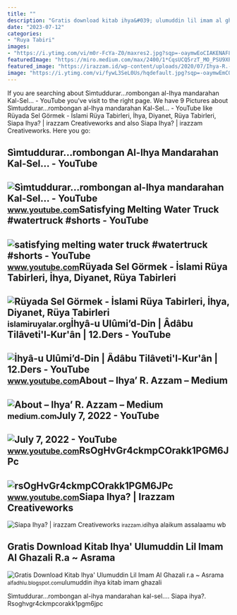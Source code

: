```yaml
---
title: ""
description: "Gratis download kitab ihya&#039; ulumuddin lil imam al ghazali r.a ~ asrama"
date: "2023-07-12"
categories:
- "Ruya Tabiri"
images:
- "https://i.ytimg.com/vi/m0r-FcYa-Z0/maxres2.jpg?sqp=-oaymwEoCIAKENAF8quKqQMcGADwAQH4Ac4FgAKACooCDAgAEAEYZSBfKCgwDw==&amp;rs=AOn4CLARGiQtdtLXqEDmc4Tb0hax5NY8Jg"
featuredImage: "https://miro.medium.com/max/2400/1*CqsUCQ5rzT_MO_PSU9XPTw.jpeg"
featured_image: "https://irazzam.id/wp-content/uploads/2020/07/Ihya-R.-Azzam.jpg"
image: "https://i.ytimg.com/vi/fywL3SeL0Us/hqdefault.jpg?sqp=-oaymwEmCOADEOgC8quKqQMa8AEB-AHUBoAC4AOKAgwIABABGGUgZShlMA8=&amp;rs=AOn4CLAHVIvirtTTPbPvBELaMDX1A13rkg"
---
```


If you are searching about Sìmtuddurar...rombongan al-Ihya mandarahan Kal-Sel... - YouTube you've visit to the right page. We have 9 Pictures about Sìmtuddurar...rombongan al-Ihya mandarahan Kal-Sel... - YouTube like Rüyada Sel Görmek - İslami Rüya Tabirleri, İhya, Diyanet, Rüya Tabirleri, Siapa Ihya? | irazzam Creativeworks and also Siapa Ihya? | irazzam Creativeworks. Here you go:

Sìmtuddurar...rombongan Al-Ihya Mandarahan Kal-Sel... - YouTube
---------------------------------------------------------------

 ![Sìmtuddurar...rombongan al-Ihya mandarahan Kal-Sel... - YouTube](https://i.ytimg.com/vi/ObzFFyuEd2o/maxresdefault.jpg?sqp=-oaymwEmCIAKENAF8quKqQMa8AEB-AHUBoAC4AOKAgwIABABGGUgSyhOMA8=&rs=AOn4CLCwUa0iVMlIh7_zQCgmRJ0hImGX5A) <small>www.youtube.com</small>Satisfying Melting Water Truck #watertruck #shorts - YouTube
------------------------------------------------------------

 ![satisfying melting water truck #watertruck #shorts - YouTube](https://i.ytimg.com/vi/m0r-FcYa-Z0/maxres2.jpg?sqp=-oaymwEoCIAKENAF8quKqQMcGADwAQH4Ac4FgAKACooCDAgAEAEYZSBfKCgwDw==&rs=AOn4CLARGiQtdtLXqEDmc4Tb0hax5NY8Jg) <small>www.youtube.com</small>Rüyada Sel Görmek - İslami Rüya Tabirleri, İhya, Diyanet, Rüya Tabirleri
------------------------------------------------------------------------

 ![Rüyada Sel Görmek - İslami Rüya Tabirleri, İhya, Diyanet, Rüya Tabirleri](https://i0.wp.com/islamiruyalar.org/wp-content/uploads/2019/01/sel.jpg) <small>islamiruyalar.org</small>İhyâ-u Ulûmi’d-Din | Âdâbu Tilâveti'l-Kur'ân | 12.Ders - YouTube
----------------------------------------------------------------

 ![İhyâ-u Ulûmi’d-Din | Âdâbu Tilâveti'l-Kur'ân | 12.Ders - YouTube](https://i.ytimg.com/vi/fywL3SeL0Us/hqdefault.jpg?sqp=-oaymwEmCOADEOgC8quKqQMa8AEB-AHUBoAC4AOKAgwIABABGGUgZShlMA8=&rs=AOn4CLAHVIvirtTTPbPvBELaMDX1A13rkg) <small>www.youtube.com</small>About – Ihya’ R. Azzam – Medium
-------------------------------

 ![About – Ihya’ R. Azzam – Medium](https://miro.medium.com/max/2400/1*CqsUCQ5rzT_MO_PSU9XPTw.jpeg) <small>medium.com</small>July 7, 2022 - YouTube
----------------------

 ![July 7, 2022 - YouTube](https://i.ytimg.com/vi/EmnGMIJCpnY/maxres2.jpg?sqp=-oaymwEoCIAKENAF8quKqQMcGADwAQH4AZQDgALQBYoCDAgAEAEYfyAmKBwwDw==&rs=AOn4CLDP-kSHrFjtubbdVwtR_Qb5r_fcyA) <small>www.youtube.com</small>RsOgHvGr4ckmpCOrakk1PGM6JPc
---------------------------

 ![rsOgHvGr4ckmpCOrakk1PGM6JPc](https://yt3.googleusercontent.com/rsOgHvGr4ckmpCOrakk1PGM6JPc_LL92j6rN0jodmRklLn7mAAneARoLYrGdI7XEfErpFHeX=s900-c-k-c0x00ffffff-no-rj) <small>www.youtube.com</small>Siapa Ihya? | Irazzam Creativeworks
-----------------------------------

 ![Siapa Ihya? | irazzam Creativeworks](https://irazzam.id/wp-content/uploads/2020/07/Ihya-R.-Azzam.jpg) <small>irazzam.id</small>ihya alaikum assalaamu wb

Gratis Download Kitab Ihya' Ulumuddin Lil Imam Al Ghazali R.a ~ Asrama
----------------------------------------------------------------------

 ![Gratis Download Kitab Ihya' Ulumuddin Lil Imam Al Ghazali r.a ~ Asrama](http://4.bp.blogspot.com/-G3bXkO1vetM/UipgXH7CL1I/AAAAAAAABII/hkesmsvFMxI/s1600/ihya'+ulumuddin.jpg) <small>alfadhlu.blogspot.com</small>ulumuddin ihya kitab imam ghazali

Sìmtuddurar...rombongan al-ihya mandarahan kal-sel.... Siapa ihya?. Rsoghvgr4ckmpcorakk1pgm6jpc

